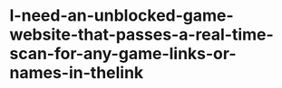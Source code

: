 # I-need-an-unblocked-game-website-that-passes-a-real-time-scan-for-any-game-links-or-names-in-thelink
